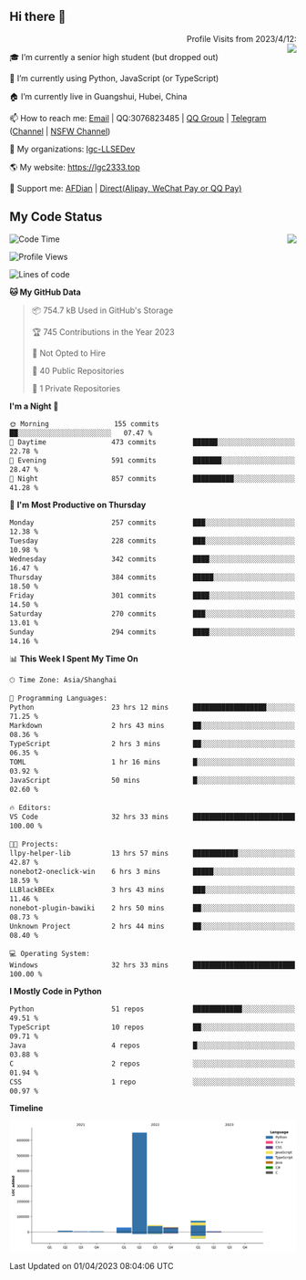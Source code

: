 ## Hi there 👋

<div align="right">
Profile Visits from 2023/4/12: <br />
<img align="right" src="https://count.getloli.com/get/@lgc2333?theme=rule34" />
</div>

🎓 I’m currently a senior high student (but dropped out)

📝 I’m currently using Python, JavaScript (or TypeScript)

<!-- 📒 I'm currently learning Java, Golang, C++, C# -->

🏠 I’m currently live in Guangshui, Hubei, China

📫 How to reach me: [Email](mailto:lgc2333@126.com) | QQ:3076823485 | [QQ Group](https://jq.qq.com/?_wv=1027&k=ktwOHdU2) | [Telegram](https://t.me/@lgc2333) ([Channel](https://t.me/stu2333_pd) | [NSFW Channel](https://t.me/stu_collection2))

🏢 My organizations: [lgc-LLSEDev](https://github.com/lgc-LLSEDev)

🌎 My website: <https://lgc2333.top>

🤝 Support me: [AFDian](https://afdian.net/@lgc2333) | [Direct(Alipay, WeChat Pay or QQ Pay)](https://github.com/lgc2333/ShigureBotMenu/blob/master/docs/imgs/sponsor.png)
 
## My Code Status

<div align="right">
<img align="right" src="https://readme.lgc2333.top/api?username=lgc2333&show_icons=true" />
</div>
 
<!--START_SECTION:waka-->
![Code Time](http://img.shields.io/badge/Code%20Time-1%2C245%20hrs%2053%20mins-blue)

![Profile Views](http://img.shields.io/badge/Profile%20Views-3-blue)

![Lines of code](https://img.shields.io/badge/From%20Hello%20World%20I%27ve%20Written-839.6%20thousand%20lines%20of%20code-blue)

**🐱 My GitHub Data** 

> 📦 754.7 kB Used in GitHub's Storage 
 > 
> 🏆 745 Contributions in the Year 2023
 > 
> 🚫 Not Opted to Hire
 > 
> 📜 40 Public Repositories 
 > 
> 🔑 1 Private Repositories 
 > 
**I'm a Night 🦉** 

```text
🌞 Morning                155 commits         ██░░░░░░░░░░░░░░░░░░░░░░░   07.47 % 
🌆 Daytime                473 commits         ██████░░░░░░░░░░░░░░░░░░░   22.78 % 
🌃 Evening                591 commits         ███████░░░░░░░░░░░░░░░░░░   28.47 % 
🌙 Night                  857 commits         ██████████░░░░░░░░░░░░░░░   41.28 % 
```
📅 **I'm Most Productive on Thursday** 

```text
Monday                   257 commits         ███░░░░░░░░░░░░░░░░░░░░░░   12.38 % 
Tuesday                  228 commits         ███░░░░░░░░░░░░░░░░░░░░░░   10.98 % 
Wednesday                342 commits         ████░░░░░░░░░░░░░░░░░░░░░   16.47 % 
Thursday                 384 commits         █████░░░░░░░░░░░░░░░░░░░░   18.50 % 
Friday                   301 commits         ████░░░░░░░░░░░░░░░░░░░░░   14.50 % 
Saturday                 270 commits         ███░░░░░░░░░░░░░░░░░░░░░░   13.01 % 
Sunday                   294 commits         ████░░░░░░░░░░░░░░░░░░░░░   14.16 % 
```


📊 **This Week I Spent My Time On** 

```text
🕑︎ Time Zone: Asia/Shanghai

💬 Programming Languages: 
Python                   23 hrs 12 mins      ██████████████████░░░░░░░   71.25 % 
Markdown                 2 hrs 43 mins       ██░░░░░░░░░░░░░░░░░░░░░░░   08.36 % 
TypeScript               2 hrs 3 mins        ██░░░░░░░░░░░░░░░░░░░░░░░   06.35 % 
TOML                     1 hr 16 mins        █░░░░░░░░░░░░░░░░░░░░░░░░   03.92 % 
JavaScript               50 mins             █░░░░░░░░░░░░░░░░░░░░░░░░   02.60 % 

🔥 Editors: 
VS Code                  32 hrs 33 mins      █████████████████████████   100.00 % 

🐱‍💻 Projects: 
llpy-helper-lib          13 hrs 57 mins      ███████████░░░░░░░░░░░░░░   42.87 % 
nonebot2-oneclick-win    6 hrs 3 mins        █████░░░░░░░░░░░░░░░░░░░░   18.59 % 
LLBlackBEEx              3 hrs 43 mins       ███░░░░░░░░░░░░░░░░░░░░░░   11.46 % 
nonebot-plugin-bawiki    2 hrs 50 mins       ██░░░░░░░░░░░░░░░░░░░░░░░   08.73 % 
Unknown Project          2 hrs 44 mins       ██░░░░░░░░░░░░░░░░░░░░░░░   08.40 % 

💻 Operating System: 
Windows                  32 hrs 33 mins      █████████████████████████   100.00 % 
```

**I Mostly Code in Python** 

```text
Python                   51 repos            ████████████░░░░░░░░░░░░░   49.51 % 
TypeScript               10 repos            ██░░░░░░░░░░░░░░░░░░░░░░░   09.71 % 
Java                     4 repos             █░░░░░░░░░░░░░░░░░░░░░░░░   03.88 % 
C                        2 repos             ░░░░░░░░░░░░░░░░░░░░░░░░░   01.94 % 
CSS                      1 repo              ░░░░░░░░░░░░░░░░░░░░░░░░░   00.97 % 
```



**Timeline**

![Lines of Code chart](https://raw.githubusercontent.com/lgc2333/lgc2333/main/assets/bar_graph.png)


 Last Updated on 01/04/2023 08:04:06 UTC
<!--END_SECTION:waka-->
